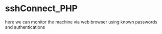 # sshConnect_PHP
here we can monitor the machine via web browser using known passwords and authentications
